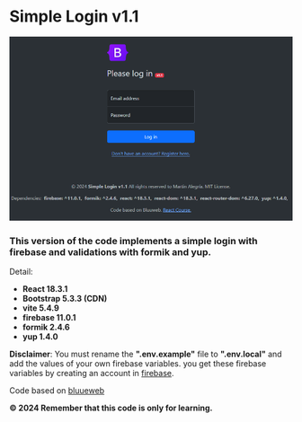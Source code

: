 # Simple Login v1.1

![Preview](./public/preview-image.png)

### This version of the code implements a simple login with firebase and validations with formik and yup.

Detail:
- **React 18.3.1**
- **Bootstrap 5.3.3 (CDN)**
- **vite 5.4.9**
- **firebase 11.0.1**
- **formik 2.4.6**
- **yup 1.4.0**


**Disclaimer**: You must rename the **".env.example"** file to **".env.local"** and add the values of your own firebase variables. you get these firebase variables by creating an account in [firebase](https://firebase.google.com/).

Code based on [bluueweb](https://bluuweb.dev/)

**© 2024 Remember that this code is only for learning.**

